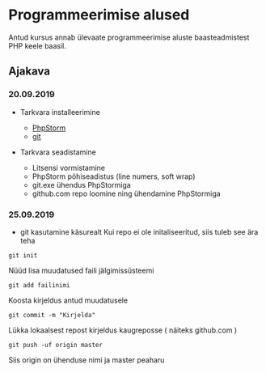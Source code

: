 # Programmeerimise alused
Antud kursus annab ülevaate programmeerimise aluste baasteadmistest PHP keele baasil.
## Ajakava
### 20.09.2019
* Tarkvara installeerimine
    * [PhpStorm](https://www.jetbrains.com/phpstorm/)
    * [git](https://git-scm.com/)

* Tarkvara seadistamine
    * Litsensi vormistamine
    * PhpStorm põhiseadistus (line numers, soft wrap)
    * git.exe ühendus PhpStormiga
    * github.com repo loomine ning ühendamine PhpStormiga
### 25.09.2019
* git kasutamine käsurealt
Kui repo ei ole initaliseeritud, siis tuleb see ära teha

```
git init
```


Nüüd lisa muudatused faili jälgimissüsteemi
```
git add failinimi
```

Koosta kirjeldus antud muudatusele
```
git commit -m "Kirjelda"
```
Lükka lokaalsest repost kirjeldus kaugreposse ( näiteks github.com )
```
git push -uf origin master
```
 Siis origin on ühenduse nimi ja master peaharu